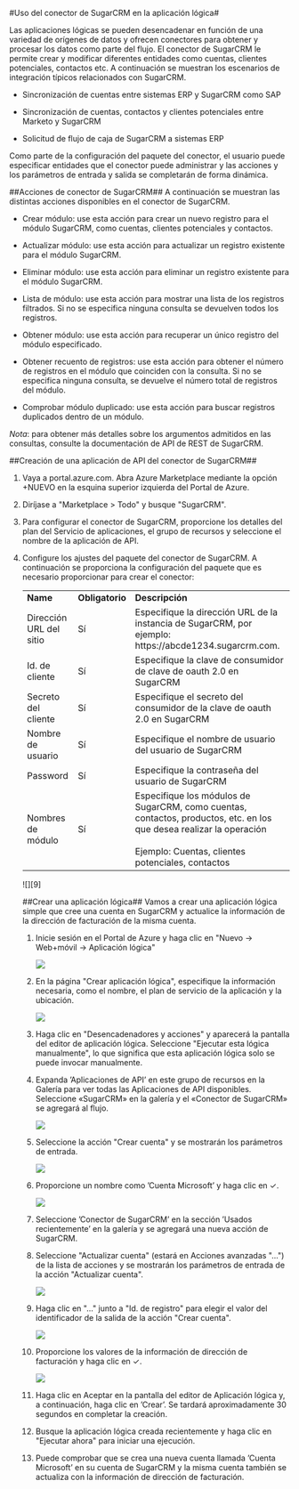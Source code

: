 <properties
   pageTitle="Conector de SugarCRM"
   description="Uso del conector de SugarCRM"
   services="app-service\logic"
   documentationCenter=".net,nodejs,java"
   authors="anuragdalmia"
   manager="dwrede"
   editor=""/>

<tags
   ms.service="app-service-logic"
   ms.devlang="multiple"
   ms.topic="article"
   ms.tgt_pltfrm="na"
   ms.workload="integration"
   ms.date="07/02/2015"
   ms.author="sameerch"/>


#Uso del conector de SugarCRM en la aplicación lógica#

Las aplicaciones lógicas se pueden desencadenar en función de una variedad de orígenes de datos y ofrecen conectores para obtener y procesar los datos como parte del flujo. El conector de SugarCRM le permite crear y modificar diferentes entidades como cuentas, clientes potenciales, contactos etc. A continuación se muestran los escenarios de integración típicos relacionados con SugarCRM.

- Sincronización de cuentas entre sistemas ERP y SugarCRM como SAP

- Sincronización de cuentas, contactos y clientes potenciales entre Marketo y SugarCRM

- Solicitud de flujo de caja de SugarCRM a sistemas ERP


Como parte de la configuración del paquete del conector, el usuario puede especificar entidades que el conector puede administrar y las acciones y los parámetros de entrada y salida se completarán de forma dinámica.

##Acciones de conector de SugarCRM##
A continuación se muestran las distintas acciones disponibles en el conector de SugarCRM.

- Crear módulo: use esta acción para crear un nuevo registro para el módulo SugarCRM, como cuentas, clientes potenciales y contactos.

- Actualizar módulo: use esta acción para actualizar un registro existente para el módulo SugarCRM.

- Eliminar módulo: use esta acción para eliminar un registro existente para el módulo SugarCRM.

- Lista de módulo: use esta acción para mostrar una lista de los registros filtrados. Si no se especifica ninguna consulta se devuelven todos los registros.

- Obtener módulo: use esta acción para recuperar un único registro del módulo especificado.

- Obtener recuento de registros: use esta acción para obtener el número de registros en el módulo que coinciden con la consulta. Si no se especifica ninguna consulta, se devuelve el número total de registros del módulo.

- Comprobar módulo duplicado: use esta acción para buscar registros duplicados dentro de un módulo.

*Nota*: para obtener más detalles sobre los argumentos admitidos en las consultas, consulte la documentación de API de REST de SugarCRM.

##Creación de una aplicación de API del conector de SugarCRM##
1.	Vaya a portal.azure.com. Abra Azure Marketplace mediante la opción +NUEVO en la esquina superior izquierda del Portal de Azure.
2.	Diríjase a "Marketplace > Todo" y busque "SugarCRM".
3.	Para configurar el conector de SugarCRM, proporcione los detalles del plan del Servicio de aplicaciones, el grupo de recursos y seleccione el nombre de la aplicación de API.
4. Configure los ajustes del paquete del conector de SugarCRM. A continuación se proporciona la configuración del paquete que es necesario proporcionar para crear el conector:

	<table>
  <tr>
    <td><b>Name</b></td>
    <td><b>Obligatorio</b></td>
    <td><b>Descripción</b></td>
  </tr>
  <tr>
    <td>Dirección URL del sitio</td>
    <td>Sí</td>
    <td>Especifique la dirección URL de la instancia de SugarCRM, por ejemplo: https://abcde1234.sugarcrm.com.</td>
  </tr>
  <tr>
    <td>Id. de cliente</td>
    <td>Sí</td>
    <td>Especifique la clave de consumidor de clave de oauth 2.0 en SugarCRM </td>
  </tr>
  <tr>
    <td>Secreto del cliente</td>
    <td>Sí</td>
    <td>Especifique el secreto del consumidor de la clave de oauth 2.0 en SugarCRM </td>
  </tr>
<tr>
    <td>Nombre de usuario</td>
    <td>Sí</td>
    <td>Especifique el nombre de usuario del usuario de SugarCRM</td>
  </tr>
	<tr>
    <td>Password</td>
    <td>Sí</td>
    <td>Especifique la contraseña del usuario de SugarCRM</td>
  </tr>
  <tr>
    <td>Nombres de módulo</td>
    <td>Sí</td>
    <td>Especifique los módulos de SugarCRM, como cuentas, contactos, productos, etc. en los que desea realizar la operación<br><br>Ejemplo: Cuentas, clientes potenciales, contactos</td>
  </tr>
</table>![][9]



##Crear una aplicación lógica##
Vamos a crear una aplicación lógica simple que cree una cuenta en SugarCRM y actualice la información de la dirección de facturación de la misma cuenta.

1.	Inicie sesión en el Portal de Azure y haga clic en "Nuevo -> Web+móvil -> Aplicación lógica"

	![][1]

2.	En la página "Crear aplicación lógica", especifique la información necesaria, como el nombre, el plan de servicio de la aplicación y la ubicación.

	![][2]

3.	Haga clic en "Desencadenadores y acciones" y aparecerá la pantalla del editor de aplicación lógica. Seleccione "Ejecutar esta lógica manualmente", lo que significa que esta aplicación lógica solo se puede invocar manualmente.


5.	Expanda ’Aplicaciones de API’ en este grupo de recursos en la Galería para ver todas las Aplicaciones de API disponibles. Seleccione «SugarCRM» en la galería y el «Conector de SugarCRM» se agregará al flujo.


	![][3]

6.	Seleccione la acción "Crear cuenta" y se mostrarán los parámetros de entrada.

	![][4]

12.	Proporcione un nombre como ’Cuenta Microsoft’ y haga clic en ✓.

	![][5]

13.	Seleccione ’Conector de SugarCRM’ en la sección ’Usados recientemente’ en la galería y se agregará una nueva acción de SugarCRM.

14.	Seleccione "Actualizar cuenta" (estará en Acciones avanzadas "...") de la lista de acciones y se mostrarán los parámetros de entrada de la acción "Actualizar cuenta".

	![][6]

15.	Haga clic en "..." junto a "Id. de registro" para elegir el valor del identificador de la salida de la acción "Crear cuenta".

	![][7]

16.	Proporcione los valores de la información de dirección de facturación y haga clic en ✓.

	![][8]

17. Haga clic en Aceptar en la pantalla del editor de Aplicación lógica y, a continuación, haga clic en ’Crear’. Se tardará aproximadamente 30 segundos en completar la creación.

18. Busque la aplicación lógica creada recientemente y haga clic en "Ejecutar ahora" para iniciar una ejecución.

19. Puede comprobar que se crea una nueva cuenta llamada ’Cuenta Microsoft’ en su cuenta de SugarCRM y la misma cuenta también se actualiza con la información de dirección de facturación.

<!--Image references-->
[1]: ./media/app-service-logic-connector-sugarcrm/1_New_Logic_App.png
[2]: ./media/app-service-logic-connector-sugarcrm/2_Logic_App_Settings.png
[3]: ./media/app-service-logic-connector-sugarcrm/3_Select_SugarCRM_Gallery.png
[4]: ./media/app-service-logic-connector-sugarcrm/4_SugarCRM_Create_Account.png
[5]: ./media/app-service-logic-connector-sugarcrm/5_Create_Account_OK.png
[6]: ./media/app-service-logic-connector-sugarcrm/6_SugarCRM_Update_Account.png
[7]: ./media/app-service-logic-connector-sugarcrm/7_Record_ID_from_Create.png
[8]: ./media/app-service-logic-connector-sugarcrm/8_Update_Account_Address.png
[9]: ./media/app-service-logic-connector-sugarcrm/9_Create_new_SugarCRM_connector.png

<!---HONumber=August15_HO6-->